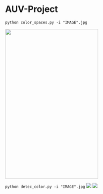 # AUV-Project

```
python color_spaces.py -i "IMAGE".jpg
```
<img src="https://github.com/trns1997/AUV-Project/blob/master/color_spaces.png" width="300" height="480"/>

`python detec_color.py -i "IMAGE".jpg`
<img src="https://github.com/trns1997/AUV-Project/blob/master/detect_color.gif"/>
<img src="https://github.com/trns1997/AUV-Project/blob/master/optimizing.gif"/>

